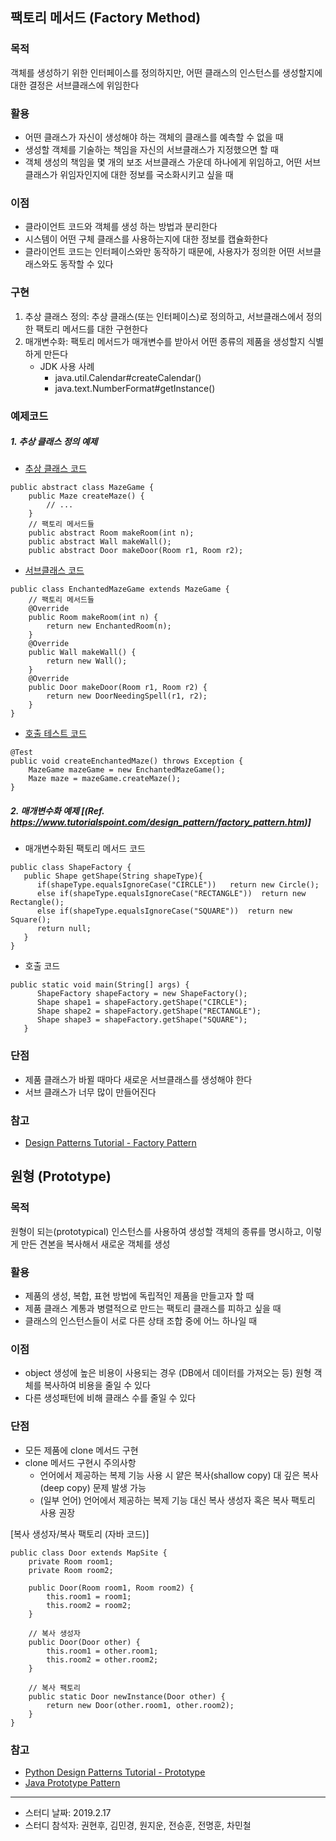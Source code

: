## 팩토리 메서드 (Factory Method)

### 목적
객체를 생성하기 위한 인터페이스를 정의하지만, 어떤 클래스의 인스턴스를 생성할지에 대한 결정은 서브클래스에 위임한다

### 활용
- 어떤 클래스가 자신이 생성해야 하는 객체의 클래스를 예측할 수 없을 때
- 생성할 객체를 기술하는 책임을 자신의 서브클래스가 지정했으면 할 때
- 객체 생성의 책임을 몇 개의 보조 서브클래스 가운데 하나에게 위임하고, 어떤 서브클래스가 위임자인지에 대한 정보를 국소화시키고 싶을 때

### 이점
- 클라이언트 코드와 객체를 생성 하는 방법과 분리한다
- 시스템이 어떤 구체 클래스를 사용하는지에 대한 정보를 캡슐화한다
- 클라이언트 코드는 인터페이스와만 동작하기 때문에, 사용자가 정의한 어떤 서브클래스와도 동작할 수 있다

### 구현
1. 추상 클래스 정의: 추상 클래스(또는 인터페이스)로 정의하고, 서브클래스에서 정의한 팩토리 메서드를 대한 구현한다
2. 매개변수화: 팩토리 메서드가 매개변수를 받아서 어떤 종류의 제품을 생성할지 식별하게 만든다
    - JDK 사용 사례
       - java.util.Calendar#createCalendar()
       - java.text.NumberFormat#getInstance()

### 예제코드
##### 1. 추상 클래스 정의 예제
- [추상 클래스 코드](https://github.com/betterdevstomorrow/DesignPatterens/blob/master/src/main/java/chapter03/factorymethod/MazeGame.java)
```
public abstract class MazeGame {
    public Maze createMaze() {
        // ...
    }
    // 팩토리 메서드들
    public abstract Room makeRoom(int n);
    public abstract Wall makeWall();
    public abstract Door makeDoor(Room r1, Room r2);
```

- [서브클래스 코드](https://github.com/betterdevstomorrow/DesignPatterens/blob/master/src/main/java/chapter03/factorymethod/EnchantedMazeGame.java)
```
public class EnchantedMazeGame extends MazeGame {
    // 팩토리 메서드들
    @Override
    public Room makeRoom(int n) {
        return new EnchantedRoom(n);
    }
    @Override
    public Wall makeWall() {
        return new Wall();
    }
    @Override
    public Door makeDoor(Room r1, Room r2) {
        return new DoorNeedingSpell(r1, r2);
    }
}
```

- [호출 테스트 코드](https://github.com/betterdevstomorrow/DesignPatterens/blob/master/src/test/java/chapter03/factorymethod/MazeGameTest.java)
```
@Test
public void createEnchantedMaze() throws Exception {
    MazeGame mazeGame = new EnchantedMazeGame();
    Maze maze = mazeGame.createMaze();
}
```

##### 2. 매개변수화 예제 [(Ref. https://www.tutorialspoint.com/design_pattern/factory_pattern.htm)]
- 매개변수화된 팩토리 메서드 코드
```
public class ShapeFactory {
   public Shape getShape(String shapeType){
      if(shapeType.equalsIgnoreCase("CIRCLE"))   return new Circle();
      else if(shapeType.equalsIgnoreCase("RECTANGLE"))  return new Rectangle();
      else if(shapeType.equalsIgnoreCase("SQUARE"))  return new Square();
      return null;
   }
}
```

- 호출 코드
```
public static void main(String[] args) {
      ShapeFactory shapeFactory = new ShapeFactory();
      Shape shape1 = shapeFactory.getShape("CIRCLE");
      Shape shape2 = shapeFactory.getShape("RECTANGLE");
      Shape shape3 = shapeFactory.getShape("SQUARE");
   }
```

### 단점
- 제품 클래스가 바뀔 때마다 새로운 서브클래스를 생성해야 한다
- 서브 클래스가 너무 많이 만들어진다

### 참고
 - [Design Patterns Tutorial - Factory Pattern](https://www.tutorialspoint.com/design_pattern/factory_pattern.htm)


## 원형 (Prototype)

### 목적
원형이 되는(prototypical) 인스턴스를 사용하여 생성할 객체의 종류를 명시하고, 이렇게 만든 견본을 복사해서 새로운 객체를 생성

### 활용
- 제품의 생성, 복합, 표현 방법에 독립적인 제품을 만들고자 할 때
- 제품 클래스 계통과 병렬적으로 만드는 팩토리 클래스를 피하고 싶을 때
- 클래스의 인스턴스들이 서로 다른 상태 조합 중에 어느 하나일 때

### 이점
- object 생성에 높은 비용이 사용되는 경우 (DB에서 데이터를 가져오는 등) 원형 객체를 복사하여 비용을 줄일 수 있다
- 다른 생성패턴에 비해 클래스 수를 줄일 수 있다

### 단점
- 모든 제품에 clone 메서드 구현
- clone 메서드 구현시 주의사항
    - 언어에서 제공하는 복제 기능 사용 시 얕은 복사(shallow copy) 대 깊은 복사(deep copy) 문제 발생 가능
    - (일부 언어) 언어에서 제공하는 복제 기능 대신 복사 생성자 혹은 복사 팩토리 사용 권장
    
[복사 생성자/복사 팩토리 (자바 코드)]
```
public class Door extends MapSite {
    private Room room1;
    private Room room2;
    
    public Door(Room room1, Room room2) {
        this.room1 = room1;
        this.room2 = room2;
    }

    // 복사 생성자
    public Door(Door other) {
        this.room1 = other.room1;
        this.room2 = other.room2;
    }

    // 복사 팩토리
    public static Door newInstance(Door other) {
        return new Door(other.room1, other.room2);
    }
}
```

### 참고
 - [Python Design Patterns Tutorial - Prototype](https://www.tutorialspoint.com/python_design_patterns/python_design_patterns_prototype.htm)
 - [Java Prototype Pattern](https://blog.seotory.com/post/2015/09/java-prototype-pattern)


---

- 스터디 날짜: 2019.2.17
- 스터디 참석자: 권현후, 김민경, 원지운, 전승훈, 전명훈, 차민철
